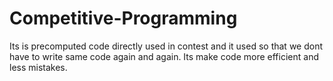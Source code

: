# Competitive-Programming
Its is precomputed code directly used in contest and it used so that we dont have to write same code again and again. Its make code more efficient and less mistakes.
